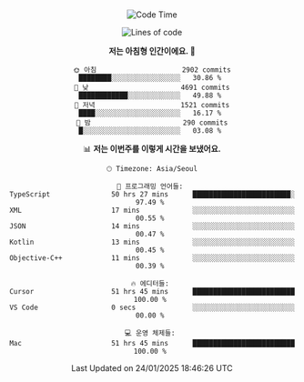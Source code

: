 <div align="center">

<br />

 <!--START_SECTION:waka-->
![Code Time](http://img.shields.io/badge/Code%20Time-4%2C071%20hrs%2020%20mins-blue)

![Lines of code](https://img.shields.io/badge/%EC%A0%80%EB%8A%94%20%EC%97%AC%ED%83%9C%EA%B9%8C%EC%A7%80%20-4.9%20million%20%EC%A4%84%EC%9D%98%20%EC%BD%94%EB%93%9C%EB%A5%BC%20%EC%9E%91%EC%84%B1%ED%96%88%EC%96%B4%EC%9A%94.-blue)

**저는 아침형 인간이에요. 🐤** 

```text
🌞 아침                     2902 commits        ████████░░░░░░░░░░░░░░░░░   30.86 % 
🌆 낮　                     4691 commits        ████████████░░░░░░░░░░░░░   49.88 % 
🌃 저녁                     1521 commits        ████░░░░░░░░░░░░░░░░░░░░░   16.17 % 
🌙 밤　                     290 commits         █░░░░░░░░░░░░░░░░░░░░░░░░   03.08 % 
```


📊 **저는 이번주를 이렇게 시간을 보냈어요.** 

```text
🕑︎ Timezone: Asia/Seoul

💬 프로그래밍 언어들: 
TypeScript               50 hrs 27 mins      ████████████████████████░   97.49 % 
XML                      17 mins             ░░░░░░░░░░░░░░░░░░░░░░░░░   00.55 % 
JSON                     14 mins             ░░░░░░░░░░░░░░░░░░░░░░░░░   00.47 % 
Kotlin                   13 mins             ░░░░░░░░░░░░░░░░░░░░░░░░░   00.45 % 
Objective-C++            11 mins             ░░░░░░░░░░░░░░░░░░░░░░░░░   00.39 % 

🔥 에디터들: 
Cursor                   51 hrs 45 mins      █████████████████████████   100.00 % 
VS Code                  0 secs              ░░░░░░░░░░░░░░░░░░░░░░░░░   00.00 % 

💻 운영 체제들: 
Mac                      51 hrs 45 mins      █████████████████████████   100.00 % 
```


 Last Updated on 24/01/2025 18:46:26 UTC
<!--END_SECTION:waka-->

</div>

